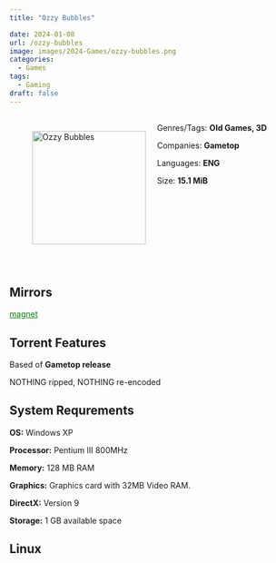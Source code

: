 ```yaml
---
title: "Ozzy Bubbles"

date: 2024-01-08
url: /ozzy-bubbles
image: images/2024-Games/ozzy-bubbles.png
categories:
  - Games
tags:
  - Gaming
draft: false
---
```

##
<figure style="float: left; margin-right: 20px;">
  <img src="/images/2024-Games/ozzy-bubbles.png" alt="Ozzy Bubbles" style="width: 200px;">
</figure>

Genres/Tags: **Old Games, 3D**

Companies: **Gametop**

Languages: **ENG**

Size: **15.1 MiB**
# ⠀
# ⠀

## Mirrors
<a href="magnet:?xt=urn:btih:R4OANZVSDZLZAHSXC5VJDW2EZ2CTQF3U&dn=Ozzy%20Bubbles" style="color: green;">magnet</a>

## Torrent Features
Based of **Gametop release**

NOTHING ripped, NOTHING re-encoded

## System Requrements
**OS:** Windows XP

**Processor:** Pentium III 800MHz

**Memory:** 128 MB RAM

**Graphics:** Graphics card with 32MB Video RAM.

**DirectX:** Version 9

**Storage:** 1 GB available space


## Linux
